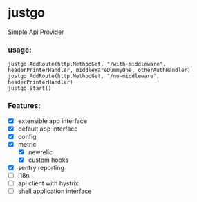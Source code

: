 # justgo
Simple Api Provider

### usage:

~~~~
justgo.AddRoute(http.MethodGet, "/with-middleware", headerPrinterHandler, middleWareDummyOne, otherAuthHandler)
justgo.AddRoute(http.MethodGet, "/no-middleware", headerPrinterHandler)
justgo.Start()
~~~~

### Features:
* [x] extensible app interface
* [x] default app interface
* [x] config
* [x] metric
    * [x] newrelic
    * [x] custom hooks
* [x] sentry reporting 
* [ ] i18n 
* [ ] api client with hystrix
* [ ] shell application interface
